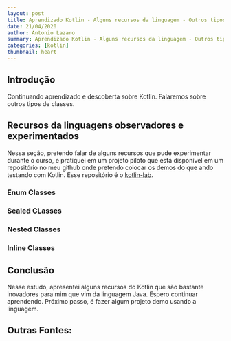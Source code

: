```yaml
---
layout: post
title: Aprendizado Kotlin - Alguns recursos da linguagem - Outros tipos de classes
date: 21/04/2020
author: Antonio Lazaro
summary: Aprendizado Kotlin - Alguns recursos da linguagem - Outros tipos de classes
categories: [kotlin]
thumbnail: heart
---
```


## Introdução

Continuando aprendizado e descoberta sobre Kotlin. Falaremos sobre outros tipos de classes.

## Recursos da linguagens observadores e experimentados

Nessa seção, pretendo falar de alguns recursos que pude experimentar durante o curso, e pratiquei em um projeto piloto que está disponível em um repositório no meu github onde pretendo colocar os demos do que ando testando com Kotlin. Esse repositório é o [kotlin-lab](https://github.com/antoniolazaro/kotlin-lab).

### Enum Classes

### Sealed CLasses

### Nested Classes

### Inline Classes

## Conclusão

Nesse estudo, apresentei alguns recursos do Kotlin que são bastante inovadores para mim que vim da linguagem Java. Espero continuar aprendendo. Próximo passo, é fazer algum projeto demo usando a linguagem.

## Outras Fontes:
